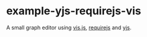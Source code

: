 # example-yjs-requirejs-vis

A small graph editor using [vis.js](http://visjs.org/), [requirejs](http://requirejs.org/) and [yjs](http://y-js.org/).